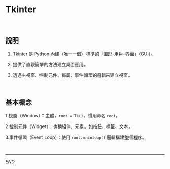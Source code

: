 # Tkinter

<br>

## [說明](https://python-commandments.org/#tkinter)

1. Tkinter 是 Python 內建（唯一一個）標準的「圖形-用戶-界面」（GUI）。

2. 提供了直觀簡單的方法建立桌面應用。
3. 透過主視窗、控制元件、佈局、事件循環的邏輯來建立視窗。


<br>

## 基本概念

1.視窗（Window）：主體，`root = Tk()`，慣用命名 `root`。

2.控制元件（Widget）：也稱組件、元素，如按鈕、標籤、文本。

3.事件循環（Event Loop）：使用 `root.mainloop()` 邏輯構建整個程序。


<br>

---

_END_